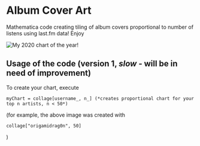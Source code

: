 # Album Cover Art
Mathematica code creating tiling of album covers proportional to number of listens using last.fm data! Enjoy

![My 2020 chart of the year!](https://imgur.com/gallery/TXTp50l)

## Usage of the code (version 1, *slow* - will be in need of improvement)

To create your chart, execute 

```
myChart = collage[username_, n_] (*creates proportional chart for your top n artists, n < 50*)
```
(for example, the above image was created with
```
collage["origamidrag0n", 50]
```
)

